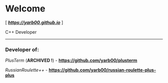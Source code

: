 # Welcome

[ ***https://yarb00.github.io*** ]

C++ Developer

-----

### Developer of:

*PlusTerm* (**ARCHIVED !**) - **https://github.com/yarb00/plusterm**

*RussianRoulette++* - **https://github.com/yarb00/russian-roulette-plus-plus**
